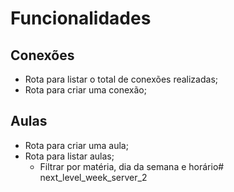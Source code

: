# Funcionalidades

## Conexões 

- Rota para listar o total de conexões realizadas;
- Rota para criar uma conexão;

## Aulas

- Rota para criar uma aula;
- Rota para listar aulas;
    - Filtrar por matéria, dia da semana e horário# next_level_week_server_2
